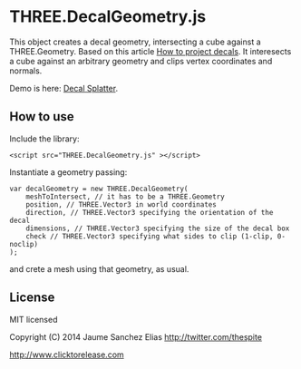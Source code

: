 THREE.DecalGeometry.js
=========================

This object creates a decal geometry, intersecting a cube against a THREE.Geometry. Based on this article [How to project decals](http://blog.wolfire.com/2009/06/how-to-project-decals/). It interesects a cube against an arbitrary geometry and clips vertex coordinates and normals.

Demo is here: [Decal Splatter](http://clicktorelease.com/code/decal-splatter).

How to use
----------

Include the library:
<pre><code>&lt;script src="THREE.DecalGeometry.js" &gt;&lt;/script&gt;</code></pre>

Instantiate a geometry passing:
<pre><code>var decalGeometry = new THREE.DecalGeometry(  
    meshToIntersect, // it has to be a THREE.Geometry   
    position, // THREE.Vector3 in world coordinates  
    direction, // THREE.Vector3 specifying the orientation of the decal  
    dimensions, // THREE.Vector3 specifying the size of the decal box  
    check // THREE.Vector3 specifying what sides to clip (1-clip, 0-noclip)  
);</code></pre>

and crete a mesh using that geometry, as usual.

License
-------

MIT licensed

Copyright (C) 2014 Jaume Sanchez Elias http://twitter.com/thespite

http://www.clicktorelease.com